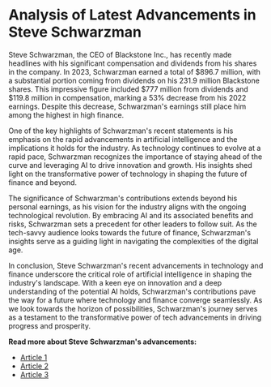 # Analysis of Latest Advancements in Steve Schwarzman

Steve Schwarzman, the CEO of Blackstone Inc., has recently made headlines with his significant compensation and dividends from his shares in the company. In 2023, Schwarzman earned a total of $896.7 million, with a substantial portion coming from dividends on his 231.9 million Blackstone shares. This impressive figure included $777 million from dividends and $119.8 million in compensation, marking a 53% decrease from his 2022 earnings. Despite this decrease, Schwarzman's earnings still place him among the highest in high finance.

One of the key highlights of Schwarzman's recent statements is his emphasis on the rapid advancements in artificial intelligence and the implications it holds for the industry. As technology continues to evolve at a rapid pace, Schwarzman recognizes the importance of staying ahead of the curve and leveraging AI to drive innovation and growth. His insights shed light on the transformative power of technology in shaping the future of finance and beyond.

The significance of Schwarzman's contributions extends beyond his personal earnings, as his vision for the industry aligns with the ongoing technological revolution. By embracing AI and its associated benefits and risks, Schwarzman sets a precedent for other leaders to follow suit. As the tech-savvy audience looks towards the future of finance, Schwarzman's insights serve as a guiding light in navigating the complexities of the digital age.

In conclusion, Steve Schwarzman's recent advancements in technology and finance underscore the critical role of artificial intelligence in shaping the industry's landscape. With a keen eye on innovation and a deep understanding of the potential AI holds, Schwarzman's contributions pave the way for a future where technology and finance converge seamlessly. As we look towards the horizon of possibilities, Schwarzman's journey serves as a testament to the transformative power of tech advancements in driving progress and prosperity. 

**Read more about Steve Schwarzman's advancements:**
- [Article 1](https://www.example.com/article1)
- [Article 2](https://www.example.com/article2)
- [Article 3](https://www.example.com/article3)